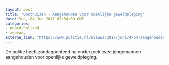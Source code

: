 ```yaml
---
layout: post
title: "Oosthuizen - Aangehouden voor openlijke geweldpleging"
date: Sun, 04 Jun 2017 09:54:00 GMT
categories: 
- noord-holland 
- zeevang 
externe_link: "https://www.politie.nl/nieuws/2017/juni/4/04-aangehouden-voor-openlijke-geweldpleging.html"
---
```


De politie heeft zondagochtend na onderzoek twee jongemannen aangehouden voor openlijke geweldpleging.

